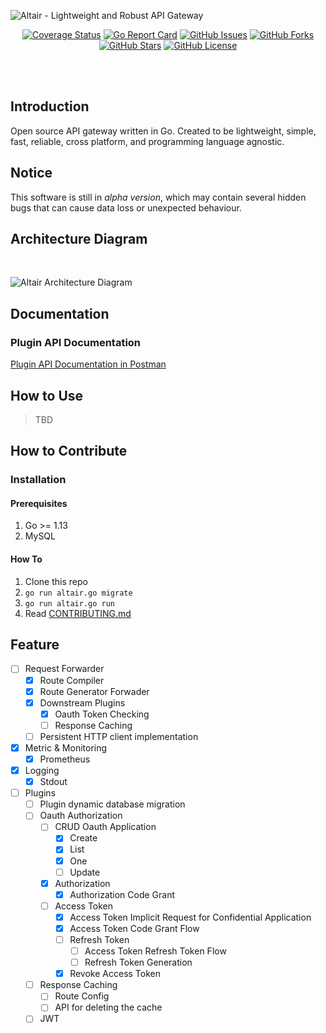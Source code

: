 ![Altair - Lightweight and Robust API Gateway](https://user-images.githubusercontent.com/1132660/85085782-0bc00100-b203-11ea-8e89-bbeb7d03a418.png)

<p align="center">
  <a href="https://coveralls.io/github/codefluence-x/altair?branch=master"><img src="https://coveralls.io/repos/github/codefluence-x/altair/badge.svg?branch=master" alt="Coverage Status"></a>
  <a href="https://goreportcard.com/report/github.com/codefluence-x/altair"><img src="https://goreportcard.com/badge/github.com/codefluence-x/altair" alt="Go Report Card"></a>
  <a href="https://github.com/codefluence-x/altair/issues"><img src="https://img.shields.io/github/issues/codefluence-x/altair" alt="GitHub Issues"></a>
  <a href="https://github.com/codefluence-x/altair/network"><img src="https://img.shields.io/github/forks/codefluence-x/altair" alt="GitHub Forks"></a>
  <a href="https://github.com/codefluence-x/altair/stargazers"><img src="https://img.shields.io/github/stars/codefluence-x/altair" alt="GitHub Stars"></a>
  <a href="https://github.com/codefluence-x/altair/blob/master/LICENSE"><img src="https://img.shields.io/github/license/codefluence-x/altair" alt="GitHub License"></a>
</p>

<br><br>

## Introduction

Open source API gateway written in Go. Created to be lightweight, simple, fast, reliable, cross platform, and programming language agnostic.

## Notice

This software is still in *alpha version*, which may contain several hidden bugs that can cause data loss or unexpected behaviour.

## Architecture Diagram

<br>

![Altair Architecture Diagram](https://user-images.githubusercontent.com/20650401/79699757-a2337d00-82bb-11ea-8103-25e6917545bd.png)

## Documentation

### Plugin API Documentation

[Plugin API Documentation in Postman](https://documenter.getpostman.com/view/3666028/SzmcZJ79?version=latest#b870ae5a-b305-4016-8155-4899af1f26b1)

## How to Use

> TBD

## How to Contribute

### Installation

#### Prerequisites

1. Go >= 1.13
2. MySQL

#### How To

1. Clone this repo
2. `go run altair.go migrate`
3. `go run altair.go run`
4. Read [CONTRIBUTING.md](https://github.com/insomnius/code-geek/blob/master/CONTRIBUTING.md)

## Feature

- [ ] Request Forwarder
  - [x] Route Compiler
  - [x] Route Generator Forwader
  - [x] Downstream Plugins
    - [x] Oauth Token Checking
    - [ ] Response Caching
  - [ ] Persistent HTTP client implementation
- [x] Metric & Monitoring
  - [x] Prometheus
- [x] Logging
  - [x] Stdout
- [ ] Plugins
  - [ ] Plugin dynamic database migration
  - [ ] Oauth Authorization
    - [ ] CRUD Oauth Application
      - [x] Create
      - [x] List
      - [x] One
      - [ ] Update
    - [x] Authorization
      - [x] Authorization Code Grant
    - [ ] Access Token
      - [x] Access Token Implicit Request for Confidential Application
      - [x] Access Token Code Grant Flow
      - [ ] Refresh Token
        - [ ] Access Token Refresh Token Flow
        - [ ] Refresh Token Generation
      - [x] Revoke Access Token
  - [ ] Response Caching
    - [ ] Route Config
    - [ ] API for deleting the cache
  - [ ] JWT
